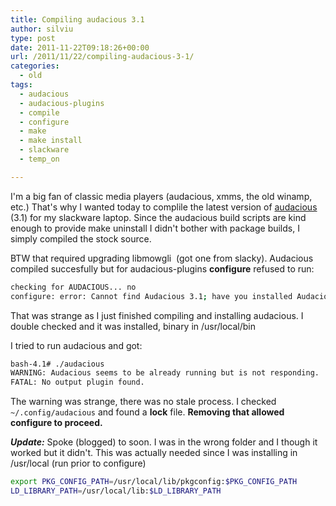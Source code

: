 ```yaml
---
title: Compiling audacious 3.1
author: silviu
type: post
date: 2011-11-22T09:18:26+00:00
url: /2011/11/22/compiling-audacious-3-1/
categories:
  - old
tags:
  - audacious
  - audacious-plugins
  - compile
  - configure
  - make
  - make install
  - slackware
  - temp_on

---
```

I'm a big fan of classic media players (audacious, xmms, the old winamp, etc.) That's why I wanted today to complile the latest version of [audacious](http://audacious-media-player.org/) (3.1) for my slackware laptop. Since the audacious build scripts are kind enough to provide make uninstall I didn't bother with package builds, I simply compiled the stock source.

BTW that required upgrading libmowgli  (got one from slacky). Audacious compiled succesfully but for audacious-plugins **configure** refused to run:

```bash
checking for AUDACIOUS... no
configure: error: Cannot find Audacious 3.1; have you installed Audacious yet?
```

That was strange as I just finished compiling and installing audacious. I double checked and it was installed, binary in /usr/local/bin

I tried to run audacious and got:

```bash
bash-4.1# ./audacious
WARNING: Audacious seems to be already running but is not responding.
FATAL: No output plugin found.
```

The warning was strange, there was no stale process. I checked `~/.config/audacious` and found a **lock** file. **Removing that allowed configure to proceed.**

_**Update:**_ Spoke (blogged) to soon. I was in the wrong folder and I though it worked but it didn't. This was actually needed since I was installing in /usr/local (run prior to configure)

```bash
export PKG_CONFIG_PATH=/usr/local/lib/pkgconfig:$PKG_CONFIG_PATH
LD_LIBRARY_PATH=/usr/local/lib:$LD_LIBRARY_PATH
```
